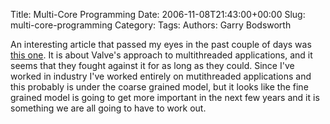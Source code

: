 Title: Multi-Core Programming
Date: 2006-11-08T21:43:00+00:00
Slug: multi-core-programming
Category: 
Tags: 
Authors: Garry Bodsworth

An interesting article that passed my eyes in the past couple of days was <a href="http://arstechnica.com/articles/paedia/cpu/valve-multicore.ars">this one</a>.  It is about Valve's approach to multithreaded applications, and it seems that they fought against it for as long as they could.  Since I've worked in industry I've worked entirely on mutithreaded applications and this probably is under the coarse grained model, but it looks like the fine grained model is going to get more important in the next few years and it is something we are all going to have to work out.
